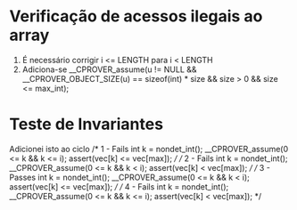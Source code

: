 # Verificação de acessos ilegais ao array 

1. É necessário corrigir i <= LENGTH para i < LENGTH 
2. Adiciona-se __CPROVER_assume(u != NULL 
            && __CPROVER_OBJECT_SIZE(u) == sizeof(int) * size
            && size > 0 
            && size <= max_int);
 

# Teste de Invariantes
Adicionei isto ao ciclo 
        /* 1 - Fails
        int k = nondet_int();
        __CPROVER_assume(0 <= k && k <= i);
        assert(vec[k] <= vec[max]);
        */
        /* 2 - Fails
        int k = nondet_int();
        __CPROVER_assume(0 <= k && k < i);
        assert(vec[k] < vec[max]);
        */
        /* 3 - Passes
        int k = nondet_int();
        __CPROVER_assume(0 <= k && k < i);
        assert(vec[k] <= vec[max]);
        */
        /* 4 - Fails
        int k = nondet_int();
        __CPROVER_assume(0 <= k && k <= i);
        assert(vec[k] < vec[max]);
        */ 


